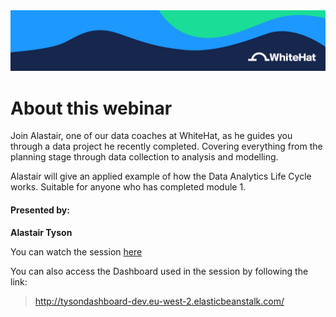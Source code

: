 <a href="https://github.com/WhiteHat-Data-Science/Data-Webinars/blob/master/images/whitehat.png?raw=trueg">
  <img src="https://github.com/WhiteHat-Data-Science/Data-Webinars/blob/master/images/whitehat.png?raw=true" />
</a>

# About this webinar

Join Alastair, one of our data coaches at WhiteHat, as he guides you through a data project he recently completed. Covering everything from the planning stage through data collection to analysis and modelling.

Alastair will give an applied example of how the Data Analytics Life Cycle works. Suitable for anyone who has completed module 1.

#### Presented by:
**Alastair Tyson**

You can watch the session [here](https://www.youtube.com/watch?v=lwSrS772C5E&feature=youtu.be)

You can also access the Dashboard used in the session by following the link:
> http://tysondashboard-dev.eu-west-2.elasticbeanstalk.com/

